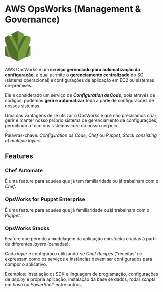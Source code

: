 # AWS OpsWorks (Management & Governance)

<img height=100px; alt="ops-works" src="../../../../images/ops-works.png" />

AWS OpsWorks é um **serviço gerenciado para automatização da configuração**, a qual permite o **gerenciamento centralizado** do SO (sistema operacional) e configurações de aplicação em EC2 ou sistemas on-premises.

Ele é considerado um serviço de ***Configuration as Code***, pois através de códigos, podemos **gerir e automatizar** toda a parte de configurações de nossos sistemas.

Uma das vantagens de se utilizar o OpsWorks é que não precisamos criar, gerir e manter nosso próprio sistema de gerenciamento de configurações, permitindo o foco nos sistemas *core* do nosso negócio.

Palavras-chave: *Configuration as Code*, *Chef* ou *Puppet*, *Stack consisting of multiple layers*.

## Features

### Chef Automate

É uma feature para aqueles que já tem familiaridade ou já trabalham com o *Chef*.

### OpsWorks for Puppet Enterprise

É uma feature para aqueles que já familiaridade ou já trabalham com o *Puppet*.

### OpsWorks Stacks

Feature que permite a modelagem da aplicação em *stacks* criadas à partir de diferentes *layers* (camadas).

Cada *layer* é configurado utilizando-se *Chef Recipes* ("receitas") e expressam como os serviços e instâncias devem ser configurados para compor o aplicativo.

Exemplos: Instalação da SDK e linguagem de programação, configurações de *deploy* e própria aplicação, instalação da base de dados, rodar *scripts* em *bash* ou *PowerShell*, entre outros.